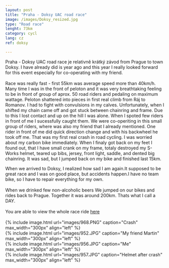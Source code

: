 ```yaml
---
layout: post
title: "Praha - Doksy UAC road race"
image: /images/Doksy_resized.jpg
type: "Road race"
lenght: 73km
category: cycl
lang: cz
ref: doksy

---
```


Praha - Doksy UAC road race je relativně krátký závod from Prague to town Doksy. I have already did is year ago and this year I really looked forward for this event especially for co-operating with my friend.<br><br>
Race was really fast - first 55km was average speed more than 40km/h. Many time I was in the front of peloton and it was very breathtaking feeling to be in front of group of aprox. 50 road riders and pedaling on maximum wattage. Peloton shattered into pieces in first real climb from Ráj to Romanov. I had to fight with convulsions in my calves. Unfortunately, when I shifted my chain came off and got stuck between chainring and frame. Due to this I lost contact and up on the hill I was alone. When I spoted few riders in front of me I sucessfully caught them. We were co-operiting in this small group of riders, where was also my friend that I already mentioned. One rider in front of me did quick direction change and with his backwheel he took off me. That was my first real crash in road cycling. I was worried about my carbon bike immediately. When I finaly got back on my feet I found out, that I have small crank on my frame, totaly destroyed my S-Works helmet, teared up bibs, jersey, front light, saddle, and dented big chainring. It was sad, but I jumped back on my bike and finished last 15km.

When we arrived to Doksy, I realized how sad I am again.It supposed to be great race and I was on good place, but accidents happen.I have no team bike, so I have to repair everything for my own.
<br><br>
When we drinked few non-alcoholic beers We jumped on our bikes and rides back to Prague. Together it was around 200km. Thats what I call a DAY.
<br><br>
You are able to view the whole race ride [here](https://www.strava.com/activities/2409401604/segments/60782696785)
<br><br>
{% include image.html url="images/968.PNG" caption="Crash" max_width="300px" align="left" %}
<br>
{% include image.html url="images/952.JPG" caption="My friend Martin" max_width="300px" align="left" %}
<br>
{% include image.html url="images/956.JPG" caption="Me" max_width="300px" align="left" %}
<br>
{% include image.html url="images/957.JPG" caption="Helmet after crash" max_width="300px" align="left" %}
